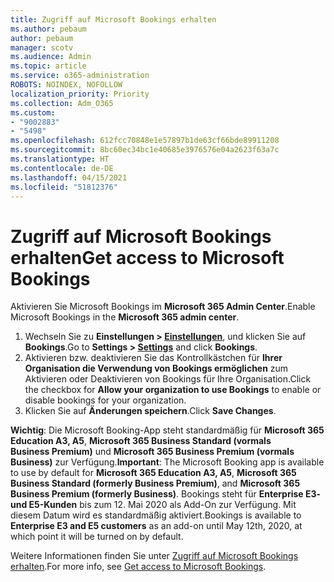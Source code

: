 ```yaml
---
title: Zugriff auf Microsoft Bookings erhalten
ms.author: pebaum
author: pebaum
manager: scotv
ms.audience: Admin
ms.topic: article
ms.service: o365-administration
ROBOTS: NOINDEX, NOFOLLOW
localization_priority: Priority
ms.collection: Adm_O365
ms.custom:
- "9002883"
- "5498"
ms.openlocfilehash: 612fcc70848e1e57897b1de63cf66bde89911208
ms.sourcegitcommit: 8bc60ec34bc1e40685e3976576e04a2623f63a7c
ms.translationtype: HT
ms.contentlocale: de-DE
ms.lasthandoff: 04/15/2021
ms.locfileid: "51812376"
---
```

# <a name="get-access-to-microsoft-bookings"></a><span data-ttu-id="9d022-102">Zugriff auf Microsoft Bookings erhalten</span><span class="sxs-lookup"><span data-stu-id="9d022-102">Get access to Microsoft Bookings</span></span>

<span data-ttu-id="9d022-103">Aktivieren Sie Microsoft Bookings im **Microsoft 365 Admin Center**.</span><span class="sxs-lookup"><span data-stu-id="9d022-103">Enable Microsoft Bookings in the **Microsoft 365 admin center**.</span></span>

1. <span data-ttu-id="9d022-104">Wechseln Sie zu **Einstellungen > [Einstellungen](https://admin.microsoft.com/Adminportal/Home?source=applauncher#/Settings/Services)**, und klicken Sie auf **Bookings**.</span><span class="sxs-lookup"><span data-stu-id="9d022-104">Go to **Settings > [Settings](https://admin.microsoft.com/Adminportal/Home?source=applauncher#/Settings/Services)** and click **Bookings**.</span></span>
2. <span data-ttu-id="9d022-105">Aktivieren bzw. deaktivieren Sie das Kontrollkästchen für **Ihrer Organisation die Verwendung von Bookings ermöglichen** zum Aktivieren oder Deaktivieren von Bookings für Ihre Organisation.</span><span class="sxs-lookup"><span data-stu-id="9d022-105">Click the checkbox for **Allow your organization to use Bookings** to enable or disable bookings for your organization.</span></span>
3. <span data-ttu-id="9d022-106">Klicken Sie auf **Änderungen speichern**.</span><span class="sxs-lookup"><span data-stu-id="9d022-106">Click **Save Changes**.</span></span>

<span data-ttu-id="9d022-107">**Wichtig**: Die Microsoft Booking-App steht standardmäßig für **Microsoft 365 Education A3, A5**, **Microsoft 365 Business Standard (vormals Business Premium)** und **Microsoft 365 Business Premium (vormals Business)** zur Verfügung.</span><span class="sxs-lookup"><span data-stu-id="9d022-107">**Important**: The Microsoft Booking app is available to use by default for **Microsoft 365 Education A3, A5**, **Microsoft 365 Business Standard (formerly Business Premium)**, and **Microsoft 365 Business Premium (formerly Business)**.</span></span> <span data-ttu-id="9d022-108">Bookings steht für **Enterprise E3- und E5-Kunden** bis zum 12. Mai 2020 als Add-On zur Verfügung. Mit diesem Datum wird es standardmäßig aktiviert.</span><span class="sxs-lookup"><span data-stu-id="9d022-108">Bookings is available to **Enterprise E3 and E5 customers** as an add-on until May 12th, 2020, at which point it will be turned on by default.</span></span>

<span data-ttu-id="9d022-109">Weitere Informationen finden Sie unter [Zugriff auf Microsoft Bookings erhalten](https://support.microsoft.com/de-DE/office/get-access-to-microsoft-bookings-5382dc07-aaa5-45c9-8767-502333b214ce).</span><span class="sxs-lookup"><span data-stu-id="9d022-109">For more info, see [Get access to Microsoft Bookings](https://support.microsoft.com/de-DE/office/get-access-to-microsoft-bookings-5382dc07-aaa5-45c9-8767-502333b214ce).</span></span>

